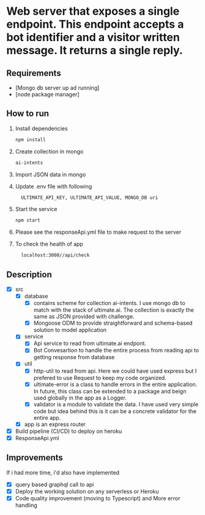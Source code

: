 # Web server that exposes a single endpoint. This endpoint accepts a bot identifier and a visitor written message. It returns a single reply. 

## Requirements

* [Mongo db server up ad running] 
* [node package manager]

## How to run

1. Install dependencies
   ```bash
   npm install
   ```
1. Create collection in mongo   
    ```bash
    ai-intents
    ```
1. Import JSON data in mongo

1. Update .env file with following
    ```bash
      ULTIMATE_API_KEY, ULTIMATE_API_VALUE, MONGO_DB uri
    ```
1. Start the service   
    ```bash
    npm start
    ```
1. Please see the responseApi.yml file to make request to the server
1. To check the health of app 
    ```bash
      localhost:3000//api/check
    ```  

## Description 

- [x] src
    - [x] database 
        - [x] contains scheme for collection ai-intents. I use mongo db to match with the stack of ultimate.ai. The collection is exactly the same as JSON provided with challenge.
        - [x] Mongoose ODM to provide straightforward and schema-based solution to model application
    - [x] service
        - [x] Api service to read from ultimate.ai endpont.
        - [x] Bot Convesartion to handle the entire process from reading api to getting response from database
    - [x] util
        - [x] http-util to read from api. Here we could have used express but I prefered to use Request to keep my code organized.
        - [x] ultimate-error is a class to handle errors in the entire application. In future, this class can be extended to a package and beign used globally in the app as a Logger.
        - [x] validator is a module to validate the data. I have used very simple code but idea behind this is it can be a concrete validator for the entire app.
    - [x] app is an express router
- [x] Build pipeline (CI/CD) to deploy on heroku
- [x] ResponseApi.yml 

## Improvements
If i had more time, i'd also have implemented

- [x] query based graphql call to api
- [x] Deploy the working solution on any serverless or Heroku
- [x] Code quality improvement (moving to Typescript) and More error handling